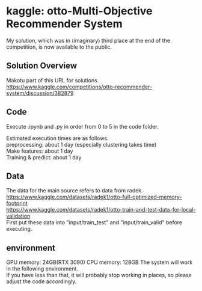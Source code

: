 # kaggle: otto-Multi-Objective Recommender System
 My solution, which was in (imaginary) third place at the end of the competition, is now available to the public.

## Solution Overview
Makotu part of this URL for solutions.
https://www.kaggle.com/competitions/otto-recommender-system/discussion/382879

## Code
Execute .ipynb and .py in order from 0 to 5 in the code folder.

Estimated execution times are as follows.  
preprocessing: about 1 day (especially clustering takes time)  
Make features: about 1 day  
Training & predict: about 1 day  

## Data
The data for the main source refers to data from radek.  
https://www.kaggle.com/datasets/radek1/otto-full-optimized-memory-footprint  
https://www.kaggle.com/datasets/radek1/otto-train-and-test-data-for-local-validation  
First put these data into "input/train_test" and "input/train_valid" before executing.

## environment
GPU memory: 24GB(RTX 3090)
CPU memory: 128GB
The system will work in the following environment.  
If you have less than that, it will probably stop working in places, so please adjust the code accordingly.
